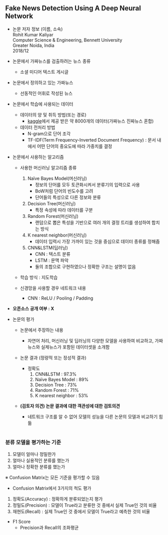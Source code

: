 ## Fake News Detection Using A Deep Neural Network

* 논문 저자 정보 (이름, 소속)   
Rohit Kumar Kaliyar   
Computer Science & Engineering, Bennett University   
Greater Noida, India    
2018/12

* 논문에서 가짜뉴스를 검출하려는 뉴스 종류
  - 소셜 미디어 텍스트 게시글

* 논문에서 정의하고 있는 가짜뉴스
  - 선동적인 어휘로 작성된 뉴스

* 논문에서 학습에 사용되는 데이터
  - 데이터의 양 및 취득 방법(또는 경로)
    - [kaggle](https://www.kaggle.com)에서 제공 받은 약 8000개의 데이터(가짜뉴스 진짜뉴스 혼합)
  - 데이터 전처리 방법
    - N-gram으로 단어 조각
    - TF-IDF(Term Frequency-Inverted Document Frequency) : 문서 내에서 어떤 단어의 중요도에 따라 가중치를 결정
  
* 논문에서 사용하는 알고리즘  
  - 사용한 머신러닝 알고리즘 종류 
    1. Naïve Bayes Model(머신러닝)
        - 정보의 단어를 모두 토큰화시켜서 분류기의 입력으로 사용
        - BoW처럼 단어의 빈도수를 고려
        - 단어들의 특성으로 다른 정보와 분류
    2. Decision Tree(머신러닝)
        - 특정 속성에 따라 데이터를 구분
    3. Random Forest(머신러닝)
        - 랜덤으로 뽑은 특성을 기반으로 여러 개의 결정 트리를 생성하여 합치는 방식
    4. K nearest neighbor(머신러닝)
        - 데이터 입력시 가장 가까이 있는 것을 중심으로 데이터 종류를 정해줌
    5. CNN&LSTM(딥러닝)
        - CNN : 텍스트 분류
        - LSTM : 문맥 파악
        - 둘의 조합으로 구현하였으나 정확한 구조는 설명이 없음

  - 학습 방식 : 지도학습
  - 신경망을 사용할 경우 네트워크 내용
    - CNN : ReLU / Pooling / Padding

* **오픈소스 공개 여부 : X**

* 논문의 평가
  - 논문에서 주장하는 내용 
    - 자연어 처리, 머신러닝 및 딥러닝의 다양한 모델을 사용하여 비교하고, 가짜뉴스와 실제뉴스가 포함된 데이터셋을 소개함

  - 논문 결과 (정량적 또는 정성적 결과)
    - 정확도
      1. CNN&LSTM : 97.3%
      2. Naïve Bayes Model : 89%
      3. Decision Tree : 73%
      4. Random Forest : 71%
      5. K nearest neighbor : 53%

  - **(검토자 의견) 논문 결과에 대한 객관성에 대한 검토의견** 
    - 네트워크 구조를 알 수 없어 모델의 성능을 다른 논문의 모델과 비교하기 힘듦

#

### 분류 모델을 평가하는 기준 
1. 모델이 얼마나 정밀한가
2. 얼마나 실용적인 분류를 했는가
3. 얼마나 정확한 분류를 했는가

※ Confusion Matrix는 모든 기준을 평가할 수 있음

* Confusion Matrix에서 3가지의 척도 평가
1. 정확도(Accuracy) : 정확하게 분류되었는지 평가
2. 정밀도(Precision) : 모델이 True라고 분류한 것 중에서 실제 True인 것의 비율
3. 재현도(Recall) : 실제 True인 것 중에서 모델이 True라고 예측한 것의 비율

* F1 Score
  - Precision과 Recall의 조화평균
